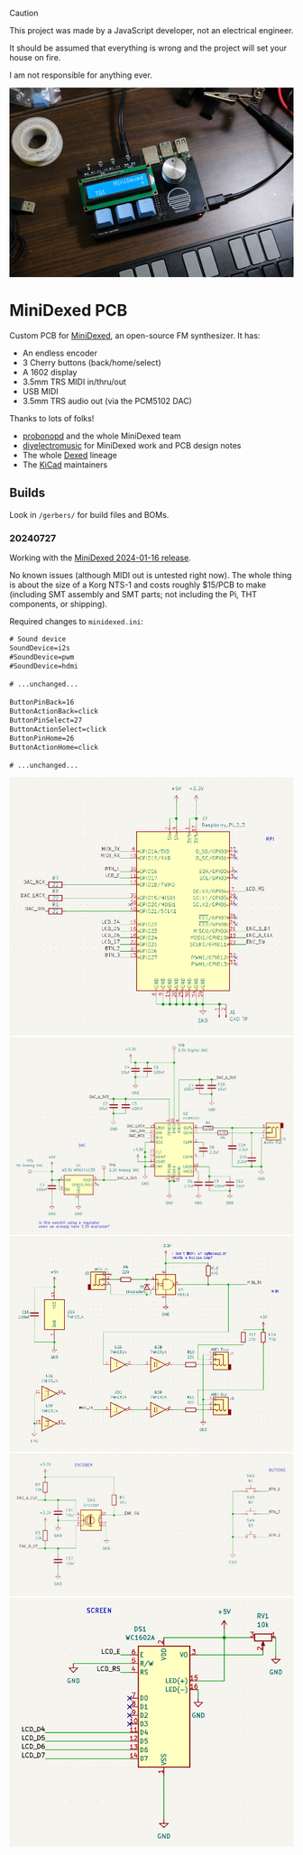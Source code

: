 > [!CAUTION]
> This project was made by a JavaScript developer, not an electrical engineer.
>
> It should be assumed that everything is wrong and the project will set your house on fire.
>
> I am not responsible for anything ever.


![MiniDexed](minidexed-prototype.jpg)


# MiniDexed PCB

Custom PCB for [MiniDexed](https://github.com/probonopd/MiniDexed), an open-source FM synthesizer. It has:

- An endless encoder
- 3 Cherry buttons (back/home/select)
- A 1602 display
- 3.5mm TRS MIDI in/thru/out
- USB MIDI
- 3.5mm TRS audio out (via the PCM5102 DAC)

Thanks to lots of folks!

- [probonopd](https://github.com/probonopd) and the whole MiniDexed team
- [diyelectromusic](https://diyelectromusic.com/) for MiniDexed work and PCB design notes
- The whole [Dexed](https://github.com/asb2m10/dexed) lineage
- The [KiCad](https://www.kicad.org/) maintainers

## Builds

Look in `/gerbers/` for build files and BOMs.

### 20240727

Working with the [MiniDexed 2024-01-16 release](https://github.com/probonopd/MiniDexed/releases/tag/2024-01-16).

No known issues (although MIDI out is untested right now). The whole thing is about the size of a Korg NTS-1 and costs roughly $15/PCB to make (including SMT assembly and SMT parts; not including the Pi, THT components, or shipping).

Required changes to `minidexed.ini`:

```
# Sound device
SoundDevice=i2s
#SoundDevice=pwm
#SoundDevice=hdmi

# ...unchanged...

ButtonPinBack=16
ButtonActionBack=click
ButtonPinSelect=27
ButtonActionSelect=click
ButtonPinHome=26
ButtonActionHome=click

# ...unchanged...
```

![RPi schematic](./gerbers/20240727/schematic_rpi.png)
![Audio schematic](./gerbers/20240727/schematic_audio-out.png)
![MIDI schematic](./gerbers/20240727/schematic_midi-io.png)
![Interface schematic](./gerbers/20240727/schematic_interface.png)
![Screen schematic](./gerbers/20240727/schematic_screen.png)